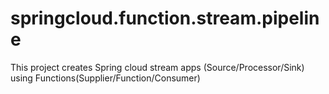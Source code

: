# springcloud.function.stream.pipeline
This project creates Spring cloud stream apps (Source/Processor/Sink) using Functions(Supplier/Function/Consumer)
